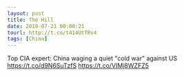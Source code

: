 ```yaml
---
layout: post
title: The Hill
date: 2018-07-21 00:00:21
tourl: http://t.co/t414UtTRv4
tags: [China]
---
```

Top CIA expert: China waging a quiet "cold war" against US https://t.co/d9N6SuTzfS https://t.co/VIMj8WZFZ5